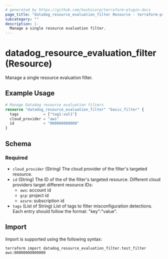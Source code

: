 ```yaml
---
# generated by https://github.com/hashicorp/terraform-plugin-docs
page_title: "datadog_resource_evaluation_filter Resource - terraform-provider-datadog"
subcategory: ""
description: |-
  Manage a single resource evaluation filter.
---
```


# datadog_resource_evaluation_filter (Resource)

Manage a single resource evaluation filter.

## Example Usage

```terraform
# Manage Datadog resource evaluation filters
resource "datadog_resource_evaluation_filter" "basic_filter" {
  tags           = ["tag1:val1"]
  cloud_provider = "aws"
  id             = "000000000000"
}
```

<!-- schema generated by tfplugindocs -->
## Schema

### Required

- `cloud_provider` (String) The cloud provider of the filter's targeted resource.
- `id` (String) The ID of the of the filter's targeted resource. Different cloud providers target different resource IDs:
  - `aws`: account id 
  - `gcp`: project id
  - `azure`: subscription id
- `tags` (List of String) List of tags to filter misconfiguration detections. Each entry should follow the format: "key":"value".

## Import

Import is supported using the following syntax:

```shell
terraform import datadog_resource_evaluation_filter.test_filter aws:00000000000000
```
